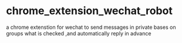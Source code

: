 # chrome_extension_wechat_robot
a chrome extenstion for wechat to send messages in private bases on groups what is checked ,and automatically reply in advance
